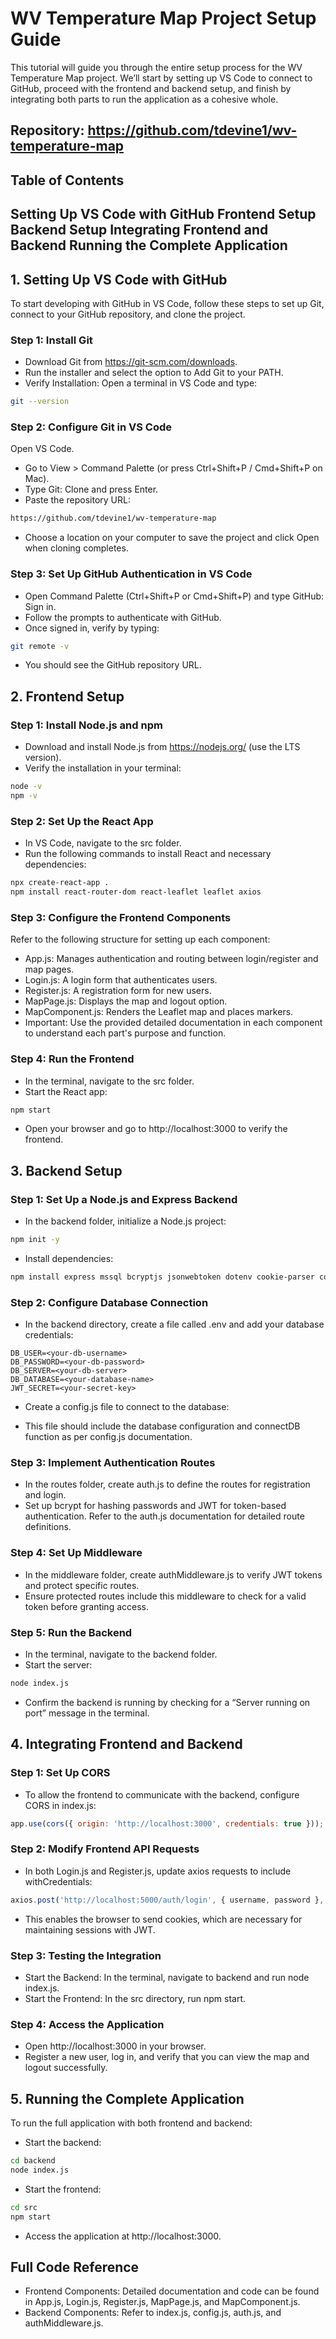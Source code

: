 # WV Temperature Map Project Setup Guide
This tutorial will guide you through the entire setup process for the WV Temperature Map project. We’ll start by setting up VS Code to connect to GitHub, proceed with the frontend and backend setup, and finish by integrating both parts to run the application as a cohesive whole.

Repository: https://github.com/tdevine1/wv-temperature-map
---
## Table of Contents
Setting Up VS Code with GitHub
Frontend Setup
Backend Setup
Integrating Frontend and Backend
Running the Complete Application
---

## 1. Setting Up VS Code with GitHub
To start developing with GitHub in VS Code, follow these steps to set up Git, connect to your GitHub repository, and clone the project.

### Step 1: Install Git
- Download Git from https://git-scm.com/downloads.
- Run the installer and select the option to Add Git to your PATH.
- Verify Installation: Open a terminal in VS Code and type:
```bash
git --version
```
### Step 2: Configure Git in VS Code
Open VS Code.
- Go to View > Command Palette (or press Ctrl+Shift+P / Cmd+Shift+P on Mac).
- Type Git: Clone and press Enter.
- Paste the repository URL:
```bash
https://github.com/tdevine1/wv-temperature-map
```
- Choose a location on your computer to save the project and click Open when cloning completes.
### Step 3: Set Up GitHub Authentication in VS Code
- Open Command Palette (Ctrl+Shift+P or Cmd+Shift+P) and type GitHub: Sign in.
- Follow the prompts to authenticate with GitHub.
- Once signed in, verify by typing:
```bash
git remote -v
```
- You should see the GitHub repository URL.
## 2. Frontend Setup
### Step 1: Install Node.js and npm
- Download and install Node.js from https://nodejs.org/ (use the LTS version).
- Verify the installation in your terminal:
```bash
node -v
npm -v
```
### Step 2: Set Up the React App
- In VS Code, navigate to the src folder.
- Run the following commands to install React and necessary dependencies:
```bash
npx create-react-app .
npm install react-router-dom react-leaflet leaflet axios
```
### Step 3: Configure the Frontend Components
Refer to the following structure for setting up each component:

- App.js: Manages authentication and routing between login/register and map pages.
- Login.js: A login form that authenticates users.
- Register.js: A registration form for new users.
- MapPage.js: Displays the map and logout option.
- MapComponent.js: Renders the Leaflet map and places markers.
- Important: Use the provided detailed documentation in each component to understand each part's purpose and function.

### Step 4: Run the Frontend
- In the terminal, navigate to the src folder.
- Start the React app:
```bash
npm start
```
- Open your browser and go to http://localhost:3000 to verify the frontend.
## 3. Backend Setup
### Step 1: Set Up a Node.js and Express Backend
- In the backend folder, initialize a Node.js project:
```bash
npm init -y
```
- Install dependencies:
```bash
npm install express mssql bcryptjs jsonwebtoken dotenv cookie-parser cors
```
### Step 2: Configure Database Connection
- In the backend directory, create a file called .env and add your database credentials:

```env
DB_USER=<your-db-username>
DB_PASSWORD=<your-db-password>
DB_SERVER=<your-db-server>
DB_DATABASE=<your-database-name>
JWT_SECRET=<your-secret-key>
```
- Create a config.js file to connect to the database:

- This file should include the database configuration and connectDB function as per config.js documentation.
### Step 3: Implement Authentication Routes
- In the routes folder, create auth.js to define the routes for registration and login.
- Set up bcrypt for hashing passwords and JWT for token-based authentication. Refer to the auth.js documentation for detailed route definitions.
### Step 4: Set Up Middleware
- In the middleware folder, create authMiddleware.js to verify JWT tokens and protect specific routes.
- Ensure protected routes include this middleware to check for a valid token before granting access.
### Step 5: Run the Backend
- In the terminal, navigate to the backend folder.
- Start the server:
```bash
node index.js
```
- Confirm the backend is running by checking for a “Server running on port” message in the terminal.
## 4. Integrating Frontend and Backend
### Step 1: Set Up CORS
- To allow the frontend to communicate with the backend, configure CORS in index.js:

```javascript
app.use(cors({ origin: 'http://localhost:3000', credentials: true }));
```
### Step 2: Modify Frontend API Requests
- In both Login.js and Register.js, update axios requests to include withCredentials:
```javascript
axios.post('http://localhost:5000/auth/login', { username, password }, { withCredentials: true })
```
- This enables the browser to send cookies, which are necessary for maintaining sessions with JWT.
### Step 3: Testing the Integration
- Start the Backend: In the terminal, navigate to backend and run node index.js.
- Start the Frontend: In the src directory, run npm start.
### Step 4: Access the Application
- Open http://localhost:3000 in your browser.
- Register a new user, log in, and verify that you can view the map and logout successfully.
## 5. Running the Complete Application
To run the full application with both frontend and backend:

- Start the backend:
```bash
cd backend
node index.js
```
- Start the frontend:
```bash
cd src
npm start
```
- Access the application at http://localhost:3000.

## Full Code Reference
- Frontend Components: Detailed documentation and code can be found in App.js, Login.js, Register.js, MapPage.js, and MapComponent.js.
- Backend Components: Refer to index.js, config.js, auth.js, and authMiddleware.js.